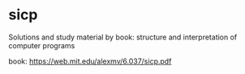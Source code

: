 # sicp
Solutions and study material by book: structure and interpretation of computer programs

book: https://web.mit.edu/alexmv/6.037/sicp.pdf
